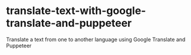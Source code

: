 # translate-text-with-google-translate-and-puppeteer
Translate a text from one to another language using Google Translate and Puppeteer
